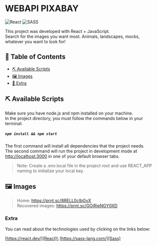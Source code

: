 # WEBAPI PIXABAY

![React](https://img.shields.io/badge/react-%2320232a.svg?style=for-the-badge&logo=react&logoColor=%2361DAFB)
![SASS](https://img.shields.io/badge/SASS-hotpink.svg?style=for-the-badge&logo=SASS&logoColor=white)

This project was developed with React + JavaScript.\
Search for the images you want most. Animals, landscapes, mocks, whatever you want to look for!

## 📝 Table of Contents

- [⛏️ Available Scripts ](#-available-scripts-)
- [🖼️ Images ](#-images-)
- [📣 Extra](#-extra-)

## ⛏️ Available Scripts
Make sure you have node.js and npm installed on your machine.\
In the project directory, you must follow the commands below in your terminal:

##### `npm install && npm start`

The first command will install all dependencies that the project needs.\
The second command will run the project in development mode at [http://localhost:3000](http://localhost:3000) in one of your default browser tabs.

> Note: Create a .env.local file in the project root and use REACT_APP naming to initialize your local key.
## 🖼️ Images

> Home: https://prnt.sc/8RELL0cIbGvX  
> Recovered images: https://prnt.sc/GOiRjeNGY0XD 

### Extra

You can read about the technologies used by clicking on the links below:

[https://react.dev/](React)\
[https://sass-lang.com/](Sass)